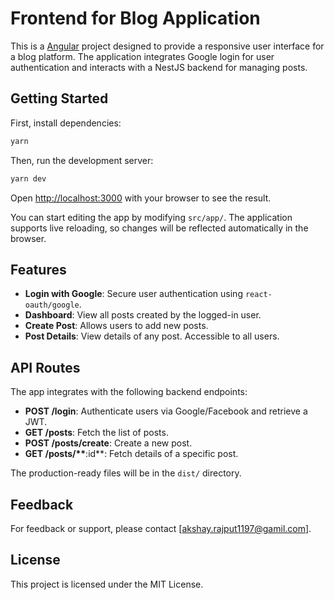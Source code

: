 # Frontend for Blog Application

This is a [Angular](https://angular.io) project designed to provide a responsive user interface for a blog platform. The application integrates Google login for user authentication and interacts with a NestJS backend for managing posts.

## Getting Started

First, install dependencies:

```bash
yarn
```

Then, run the development server:

```bash
yarn dev
```

Open [http://localhost:3000](http://localhost:3000) with your browser to see the result.

You can start editing the app by modifying `src/app/`. The application supports live reloading, so changes will be reflected automatically in the browser.

## Features

- **Login with Google**: Secure user authentication using `react-oauth/google`.
- **Dashboard**: View all posts created by the logged-in user.
- **Create Post**: Allows users to add new posts.
- **Post Details**: View details of any post. Accessible to all users.

## API Routes

The app integrates with the following backend endpoints:

- **POST /login**: Authenticate users via Google/Facebook and retrieve a JWT.
- **GET /posts**: Fetch the list of posts.
- **POST /posts/create**: Create a new post.
- **GET /posts/\*\***:id\*\*: Fetch details of a specific post.

The production-ready files will be in the `dist/` directory.

## Feedback

For feedback or support, please contact [[akshay.rajput1197@gamil.com](mailto:akshay.rajput1197@gamil.comØ)].

## License

This project is licensed under the MIT License.
